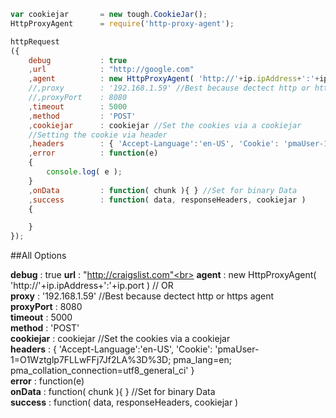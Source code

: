 



```js
var cookiejar		= new tough.CookieJar();
HttpProxyAgent		= require('http-proxy-agent');

httpRequest
({
    debug       	: true
    ,url        	: "http://google.com"
    ,agent      	: new HttpProxyAgent( 'http://'+ip.ipAddress+':'+ip.port ) // OR
	//,proxy		: '192.168.1.59' //Best because dectect http or https agent
	//,proxyPort	: 8080
    ,timeout    	: 5000
	,method			: 'POST'
	,cookiejar		: cookiejar //Set the cookies via a cookiejar
	//Setting the cookie via header
    ,headers    	: { 'Accept-Language':'en-US', 'Cookie': 'pmaUser-1=O1Wztglp7FLLwFFj7Jf2LA%3D%3D; pma_lang=en; pma_collation_connection=utf8_general_ci' }
    ,error      	: function(e)
    {
		console.log( e );
    }
	,onData			: function( chunk ){ } //Set for binary Data
    ,success    	: function( data, responseHeaders, cookiejar )
    {

	}
});
```


##All Options

**debug**      	: true
**url**        	: "http://craigslist.com"<br>
**agent**      	: new HttpProxyAgent( 'http://'+ip.ipAddress+':'+ip.port ) // OR<br>
**proxy**		: '192.168.1.59' //Best because dectect http or https agent<br>
**proxyPort**	: 8080<br>
**timeout**    	: 5000<br>
**method**		: 'POST'<br>
**cookiejar**	: cookiejar //Set the cookies via a cookiejar<br>
**headers**    	: { 'Accept-Language':'en-US', 'Cookie': 'pmaUser-1=O1Wztglp7FLLwFFj7Jf2LA%3D%3D; pma_lang=en; pma_collation_connection=utf8_general_ci' }<br>
**error**   	: function(e)<br>
**onData**		: function( chunk ){ } //Set for binary Data<br>
**success**  	: function( data, responseHeaders, cookiejar )<br>

